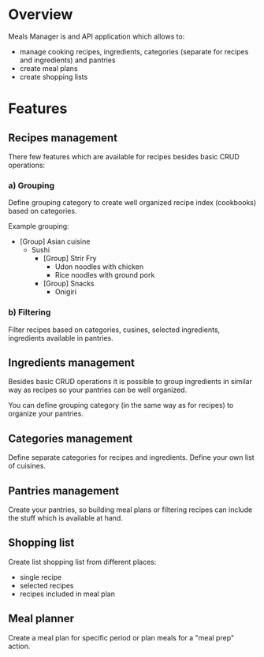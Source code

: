 # Overview
Meals Manager is and API application which allows to:
- manage cooking recipes, ingredients, categories (separate for recipes and ingredients) and pantries
- create meal plans
- create shopping lists

# Features

## Recipes management
There few features which are available for recipes besides basic CRUD operations:
### a) Grouping 

Define grouping category to create well organized recipe index (cookbooks) based on categories.

Example grouping:
- [Group] Asian cuisine
  - Sushi
    - [Group] Strir Fry
      - Udon noodles with chicken
      - Rice noodles with ground pork
    - [Group] Snacks
      - Onigiri
     
### b) Filtering 

Filter recipes based on categories, cusines, selected ingredients, ingredients available in pantries.

## Ingredients management
Besides basic CRUD operations it is possible to group ingredients in similar way as recipes so your pantries can be well organized.

You can define grouping category (in the same way as for recipes) to organize your pantries.

## Categories management

Define separate categories for recipes and ingredients. Define your own list of cuisines.

## Pantries management

Create your pantries, so building meal plans or filtering recipes can include the stuff which is available at hand.

## Shopping list

Create list shopping list from different places:
- single recipe
- selected recipes
- recipes included in meal plan

## Meal planner

Create a meal plan for specific period or plan meals for a "meal prep" action.
